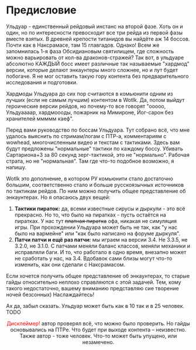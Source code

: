 # Предисловие #

Ульдуар - единственный рейдовый инстанс на второй фазе. Хоть он и один, но по интересности превосходит все три рейда из первой фазы вместе взятых. В древней крепости титанидов вы найдёте аж 14 боссов. Почти как в Наксрамасе, там 15 главгадов. Однако! Всем же запомнилась 1-я фаза Обсидиановым святилищем, где сложность можно варьировать от кол-ва драконов-стражей? Так вот, в ульдуаре абсолютно КАЖДЫЙ босс имеет различные так называемые "хардмод" версии, которые делают энкаунтеры много сложнее, но и лут будет побогаче. Я не мог оставить такую гору контента без предварительного исследования и подготовки. 

Хардмоды Ульдуара до сих пор считаются в комьюнити одним из лучших (если не самым лучшим) контентом в Wotlk. Да, потом выйдут героические версии рейдов, но почему-то все говорят "ооооо, Ульдуаааар, хардмоооды, пожарник на Мимироне, Йог-сарон без хранителей ммммм каеф". 

Перед вами руководство по боссам Ульдуара. Тут собрано всё, что мне удалось выяснить по стримам/логам с ПТР-а, комментариям с wowhead, многочисленным видео и текстам с тактиками. Здесь вам будут предложены "нормальные" тактики по каждому боссу. Убивать Сартариона+3 за 80 секунд зерг-тактикой, это не "нормально". Рабочая страта, но не "нормальная". Там где что-то подобное возможно, я напишу. 

Wotlk это дополнение, в котором РУ комьюнити стало достаточно большим, соответственно стало и больше русскоязычных источников по тактикам рейдов. По ним можно получить общее представление об энкаунтерах. Но я опасаюсь двух вещей:

 1. **Тактики пираток:** да, всеми известные сирусы и дыркули - это всё прекрасно. Но то, что было на пиратках - пусть остаётся на пиратках. У нас тут ~~платная пиратка~~ офа, никакая не симуляция игры. При прохождении Ульдуара может быть не так, как "у нас было на вармейне" или "как было написано на форуме дыркуля". 
 2. **Патчи патчи и ещё раз патчи:** мы играем на версии 3.4. Не 3.3.5, не 3.2.0, не 3.1.0. С патчами меняли баланс классов, меняли механики и исправляли баги. И то, что работало в одно время, внезапно может не сработать у нас, на 3.4. Вдобавок сами близы могут что-то изменить, как они сделали с Наксрамасом. 

Если хочется получить общее представление об энкаунтерах, то старые гайды относительно неплохо справляются с этой задачей. Тем, кому такого недостаточно, вашему вниманию представляю сие творение ночей безсонных) Наслаждайтесь!

Ах да, забыл сказать. Ульдуар может быть как в 10 так и в 25 человек. TODO

<p align="center">
  <span style="color: red"> Дисклеймер! </span> автор проверял всё, что можно было проверить. Но гайды основывались на ПТРе. Что будет при выходе контента – неизвестно. Также автор - тоже человек. Что-то может быть упущено, или незамечено.
</p>

